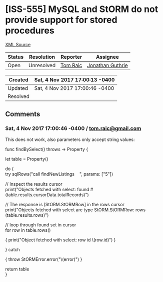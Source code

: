 # [ISS-555] MySQL and StORM do not provide support for stored procedures

[XML Source](../xml/ISS-555.xml)
<p></p>





Status|Resolution|Reporter|Assignee
------|----------|--------|--------
Open|Unresolved|[Tom Raic](tom.raic@gmail.com)|[Jonathan Guthrie]($jono)





Created|Sat, 4 Nov 2017 17:00:13 -0400
-------|--------------
Updated|Sat, 4 Nov 2017 17:00:46 -0400
Resolved|


## Comments




### Sat, 4 Nov 2017 17:00:46 -0400 / tom.raic@gmail.com 

<p><p>This does not work, also parameters only accept string values:</p>

<p>func findBySelect() throws -&gt; Property {</p>

<p>        let table = Property()</p>

<p>        do {<br/>
            try sqlRows("call findNewListings<img class="emoticon" src="http://jira.perfect.org:8080/images/icons/emoticons/help_16.png" height="16" width="16" align="absmiddle" alt="" border="0"/>", params: <span class="error">&#91;&quot;5&quot;&#93;</span>)</p>

<p>            // Inspect the results cursor<br/>
            print("Objects fetched with select: found # &#40;table.results.cursorData.totalRecords)")</p>

<p>            // The response is <span class="error">&#91;StORM.StORMRow&#93;</span> in the rows cursor<br/>
            print("Objects fetched with select are type StORM.StORMRow: rows &#40;table.results.rows)")</p>

<p>            // loop through found set in cursor<br/>
            for row in table.rows() </p>
{
                print("Object fetched with select: row id \(row.id)")
            }
<p>        } catch </p>
{
            throw StORMError.error("\(error)")
        }

<p>        return table<br/>
    }</p></p>


